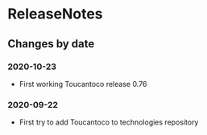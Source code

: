 ReleaseNotes
============

Changes by date
---------------

### 2020-10-23

 - First working Toucantoco release 0.76

### 2020-09-22

 - First try to add Toucantoco to technologies repository
 
 